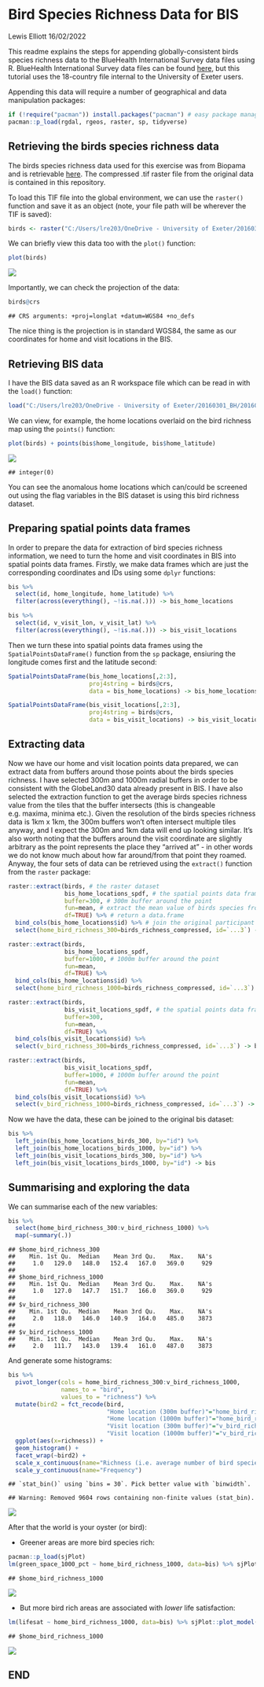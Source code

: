 Bird Species Richness Data for BIS
================
Lewis Elliott
16/02/2022

This readme explains the steps for appending globally-consistent birds
species richness data to the BlueHealth International Survey data files
using R. BlueHealth International Survey data files can be found
[here](https://beta.ukdataservice.ac.uk/datacatalogue/studies/study?id=8874),
but this tutorial uses the 18-country file internal to the University of
Exeter users.

Appending this data will require a number of geographical and data
manipulation packages:

``` r
if (!require("pacman")) install.packages("pacman") # easy package management
pacman::p_load(rgdal, rgeos, raster, sp, tidyverse)
```

## Retrieving the birds species richness data

The birds species richness data used for this exercise was from Biopama
and is retrievable
[here](https://geonode-rris.biopama.org/layers/geonode:birds_richness_compressed#/).
The compressed .tif raster file from the original data is contained in
this repository.

To load this TIF file into the global environment, we can use the
`raster()` function and save it as an object (note, your file path will
be wherever the TIF is saved):

``` r
birds <- raster("C:/Users/lre203/OneDrive - University of Exeter/20160301_BH/20160301_Survey/20170713_Data/Exposure Assessment/Bird Richness/birds_richness_compressed.TIF")
```

We can briefly view this data too with the `plot()` function:

``` r
plot(birds)
```

![](README_files/figure-gfm/unnamed-chunk-1-1.png)<!-- -->

Importantly, we can check the projection of the data:

``` r
birds@crs
```

    ## CRS arguments: +proj=longlat +datum=WGS84 +no_defs

The nice thing is the projection is in standard WGS84, the same as our
coordinates for home and visit locations in the BIS.

## Retrieving BIS data

I have the BIS data saved as an R workspace file which can be read in
with the `load()` function:

``` r
load("C:/Users/lre203/OneDrive - University of Exeter/20160301_BH/20160301_Survey/20170713_Data/Final Datasets/20200302_bis.RData")
```

We can view, for example, the home locations overlaid on the bird
richness map using the `points()` function:

``` r
plot(birds) + points(bis$home_longitude, bis$home_latitude)
```

![](README_files/figure-gfm/unnamed-chunk-2-1.png)<!-- -->

    ## integer(0)

You can see the anomalous home locations which can/could be screened out
using the flag variables in the BIS dataset is using this bird richness
dataset.

## Preparing spatial points data frames

In order to prepare the data for extraction of bird species richness
information, we need to turn the home and visit coordinates in BIS into
spatial points data frames. Firstly, we make data frames which are just
the corresponding coordinates and IDs using some `dplyr` functions:

``` r
bis %>%
  select(id, home_longitude, home_latitude) %>%
  filter(across(everything(), ~!is.na(.))) -> bis_home_locations

bis %>%
  select(id, v_visit_lon, v_visit_lat) %>%
  filter(across(everything(), ~!is.na(.))) -> bis_visit_locations
```

Then we turn these into spatial points data frames using the
`SpatialPointsDataFrame()` function from the `sp` package, ensiuring the
longitude comes first and the latitude second:

``` r
SpatialPointsDataFrame(bis_home_locations[,2:3],
                       proj4string = birds@crs,
                       data = bis_home_locations) -> bis_home_locations_spdf

SpatialPointsDataFrame(bis_visit_locations[,2:3],
                       proj4string = birds@crs,
                       data = bis_visit_locations) -> bis_visit_locations_spdf
```

## Extracting data

Now we have our home and visit location points data prepared, we can
extract data from buffers around those points about the birds species
richness. I have selected 300m and 1000m radial buffers in order to be
consistent with the GlobeLand30 data already present in BIS. I have also
selected the extraction function to get the average birds species
richness value from the tiles that the buffer intersects (this is
changeable e.g. maxima, minima etc.). Given the resolution of the birds
species richness data is 1km x 1km, the 300m buffers won’t often
intersect multiple tiles anyway, and I expect the 300m and 1km data will
end up looking similar. It’s also worth noting that the buffers around
the visit coordinate are slightly arbitrary as the point represents the
place they “arrived at” - in other words we do not know much about how
far around/from that point they roamed. Anyway, the four sets of data
can be retrieved using the `extract()` function from the `raster`
package:

``` r
raster::extract(birds, # the raster dataset
                bis_home_locations_spdf, # the spatial points data frame with home locations
                buffer=300, # 300m buffer around the point
                fun=mean, # extract the mean value of birds species from the pixels which the buffer intersects
                df=TRUE) %>% # return a data.frame
  bind_cols(bis_home_locations$id) %>% # join the original participant IDs
  select(home_bird_richness_300=birds_richness_compressed, id=`...3`) -> bis_home_locations_birds_300

raster::extract(birds,
                bis_home_locations_spdf, 
                buffer=1000, # 1000m buffer around the point
                fun=mean, 
                df=TRUE) %>% 
  bind_cols(bis_home_locations$id) %>%
  select(home_bird_richness_1000=birds_richness_compressed, id=`...3`) -> bis_home_locations_birds_1000

raster::extract(birds, 
                bis_visit_locations_spdf, # the spatial points data frame with visit locations
                buffer=300, 
                fun=mean, 
                df=TRUE) %>% 
  bind_cols(bis_visit_locations$id) %>%
  select(v_bird_richness_300=birds_richness_compressed, id=`...3`) -> bis_visit_locations_birds_300

raster::extract(birds,
                bis_visit_locations_spdf, 
                buffer=1000, # 1000m buffer around the point
                fun=mean, 
                df=TRUE) %>% 
  bind_cols(bis_visit_locations$id) %>%
  select(v_bird_richness_1000=birds_richness_compressed, id=`...3`) -> bis_visit_locations_birds_1000
```

Now we have the data, these can be joined to the original bis dataset:

``` r
bis %>%
  left_join(bis_home_locations_birds_300, by="id") %>%
  left_join(bis_home_locations_birds_1000, by="id") %>%
  left_join(bis_visit_locations_birds_300, by="id") %>%
  left_join(bis_visit_locations_birds_1000, by="id") -> bis
```

## Summarising and exploring the data

We can summarise each of the new variables:

``` r
bis %>%
  select(home_bird_richness_300:v_bird_richness_1000) %>%
  map(~summary(.))
```

    ## $home_bird_richness_300
    ##    Min. 1st Qu.  Median    Mean 3rd Qu.    Max.    NA's 
    ##     1.0   129.0   148.0   152.4   167.0   369.0     929 
    ## 
    ## $home_bird_richness_1000
    ##    Min. 1st Qu.  Median    Mean 3rd Qu.    Max.    NA's 
    ##     1.0   127.0   147.7   151.7   166.0   369.0     929 
    ## 
    ## $v_bird_richness_300
    ##    Min. 1st Qu.  Median    Mean 3rd Qu.    Max.    NA's 
    ##     2.0   118.0   146.0   140.9   164.0   485.0    3873 
    ## 
    ## $v_bird_richness_1000
    ##    Min. 1st Qu.  Median    Mean 3rd Qu.    Max.    NA's 
    ##     2.0   111.7   143.0   139.4   161.0   487.0    3873

And generate some histograms:

``` r
bis %>%
  pivot_longer(cols = home_bird_richness_300:v_bird_richness_1000,
               names_to = "bird",
               values_to = "richness") %>%
  mutate(bird2 = fct_recode(bird,
                            "Home location (300m buffer)"="home_bird_richness_300",
                            "Home location (1000m buffer)"="home_bird_richness_1000",
                            "Visit location (300m buffer)"="v_bird_richness_300",
                            "Visit location (1000m buffer)"="v_bird_richness_1000")) %>%
  ggplot(aes(x=richness)) +
  geom_histogram() +
  facet_wrap(~bird2) +
  scale_x_continuous(name="Richness (i.e. average number of bird species in the buffer)") +
  scale_y_continuous(name="Frequency")
```

    ## `stat_bin()` using `bins = 30`. Pick better value with `binwidth`.

    ## Warning: Removed 9604 rows containing non-finite values (stat_bin).

![](README_files/figure-gfm/unnamed-chunk-3-1.png)<!-- -->

After that the world is your oyster (or bird):

-   Greener areas are more bird species rich:

``` r
pacman::p_load(sjPlot)
lm(green_space_1000_pct ~ home_bird_richness_1000, data=bis) %>% sjPlot::plot_model(type="pred")
```

    ## $home_bird_richness_1000

![](README_files/figure-gfm/unnamed-chunk-4-1.png)<!-- -->

-   But more bird rich areas are associated with *lower* life
    satisfaction:

``` r
lm(lifesat ~ home_bird_richness_1000, data=bis) %>% sjPlot::plot_model(type="pred")
```

    ## $home_bird_richness_1000

![](README_files/figure-gfm/unnamed-chunk-5-1.png)<!-- -->

## END
